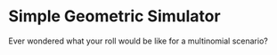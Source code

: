 # Simple Geometric Simulator
 Ever wondered what your roll would be like for a multinomial scenario?
